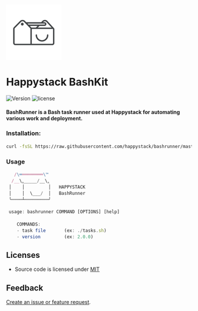 <img src=".github/happystack.png" alt="Happystack" width="150" height="150" />

# Happystack BashKit

![Version](https://img.shields.io/badge/Version-0.2.0-green.svg?style=flat)
![license](https://img.shields.io/github/license/mashape/apistatus.svg)

#### BashRunner is a Bash task runner used at Happystack for automating various work and deployment.
### Installation:
```bash
curl -fsSL https://raw.githubusercontent.com/happystack/bashrunner/master/install.sh | sh
```

### Usage
```javascript
   /\═════════\™
  /__\‸_____/__\‸
 │    │         │   HAPPYSTACK
 │    │  \___/  │   BashRunner
 ╰────┴─────────╯

 usage: bashrunner COMMAND [OPTIONS] [help]

    COMMANDS:
    - task file       (ex: ./tasks.sh)
    - version         (ex: 2.0.0)

```

## Licenses
* Source code is licensed under [MIT](https://opensource.org/licenses/MIT)

## Feedback
[Create an issue or feature request](https://github.com/happystacklabs/bashrunner/issues/new).
